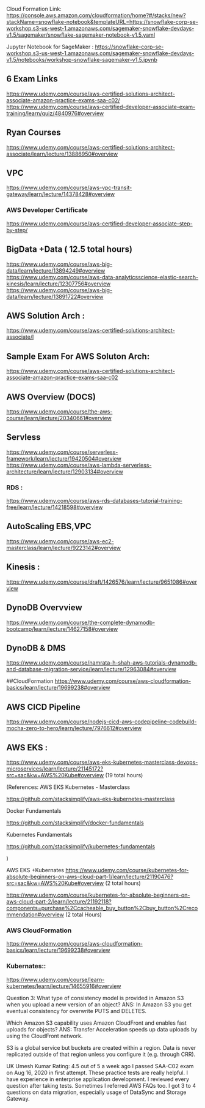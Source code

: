 Cloud Formation Link: https://console.aws.amazon.com/cloudformation/home?#/stacks/new?stackName=snowflake-notebook&templateURL=https://snowflake-corp-se-workshop.s3-us-west-1.amazonaws.com/sagemaker-snowflake-devdays-v1.5/sagemaker/snowflake-sagemaker-notebook-v1.5.yaml

Jupyter Notebook for SageMaker : https://snowflake-corp-se-workshop.s3-us-west-1.amazonaws.com/sagemaker-snowflake-devdays-v1.5/notebooks/workshop-snowflake-sagemaker-v1.5.ipynb


## 6 Exam Links 
https://www.udemy.com/course/aws-certified-solutions-architect-associate-amazon-practice-exams-saa-c02/
https://www.udemy.com/course/aws-certified-developer-associate-exam-training/learn/quiz/4840976#overview


## Ryan Courses 
https://www.udemy.com/course/aws-certified-solutions-architect-associate/learn/lecture/13886950#overview

## VPC
https://www.udemy.com/course/aws-vpc-transit-gateway/learn/lecture/14378428#overview


### AWS Developer Certificate 
https://www.udemy.com/course/aws-certified-developer-associate-step-by-step/

## BigData +Data ( 12.5 total hours)
https://www.udemy.com/course/aws-big-data/learn/lecture/13894249#overview
https://www.udemy.com/course/aws-data-analyticsscience-elastic-search-kinesis/learn/lecture/12307756#overview
https://www.udemy.com/course/aws-big-data/learn/lecture/13891722#overview


## AWS Solution Arch :
https://www.udemy.com/course/aws-certified-solutions-architect-associate/l

## Sample Exam For AWS Soluton Arch:
https://www.udemy.com/course/aws-certified-solutions-architect-associate-amazon-practice-exams-saa-c02


## AWS Overview (DOCS)
https://www.udemy.com/course/the-aws-course/learn/lecture/20340661#overview

## Servless 
https://www.udemy.com/course/serverless-framework/learn/lecture/19420504#overview
https://www.udemy.com/course/aws-lambda-serverless-architecture/learn/lecture/12903134#overview 


### RDS :
https://www.udemy.com/course/aws-rds-databases-tutorial-training-free/learn/lecture/14218598#overview


## AutoScaling EBS,VPC
https://www.udemy.com/course/aws-ec2-masterclass/learn/lecture/9223142#overview

## Kinesis :
https://www.udemy.com/course/draft/1426576/learn/lecture/9651086#overview


## DynoDB Overvview 
https://www.udemy.com/course/the-complete-dynamodb-bootcamp/learn/lecture/14627158#overview


## DynoDB & DMS
https://www.udemy.com/course/namrata-h-shah-aws-tutorials-dynamodb-and-database-migration-service/learn/lecture/12963084#overview

##CloudFormation
https://www.udemy.com/course/aws-cloudformation-basics/learn/lecture/19699238#overview


## AWS CICD Pipeline
https://www.udemy.com/course/nodejs-cicd-aws-codepipeline-codebuild-mocha-zero-to-hero/learn/lecture/7976612#overview


## AWS EKS :
https://www.udemy.com/course/aws-eks-kubernetes-masterclass-devops-microservices/learn/lecture/21145172?src=sac&kw=AWS%20Kube#overview (19 total hours)

(References:
AWS EKS Kubernetes - Masterclass

https://github.com/stacksimplify/aws-eks-kubernetes-masterclass

Docker Fundamentals

https://github.com/stacksimplify/docker-fundamentals

Kubernetes Fundamentals

https://github.com/stacksimplify/kubernetes-fundamentals

)

AWS EKS +Kubernates 
https://www.udemy.com/course/kubernetes-for-absolute-beginners-on-aws-cloud-part-1/learn/lecture/21190476?src=sac&kw=AWS%20Kube#overview (2 total hours)

https://www.udemy.com/course/kubernetes-for-absolute-beginners-on-aws-cloud-part-2/learn/lecture/21192118?components=purchase%2Ccacheable_buy_button%2Cbuy_button%2Crecommendation#overview  (2 total Hours)



### AWS CloudFormation
https://www.udemy.com/course/aws-cloudformation-basics/learn/lecture/19699238#overview

### Kubernates::
https://www.udemy.com/course/learn-kubernetes/learn/lecture/14655916#overview

Question 3:
What type of consistency model is provided in Amazon S3 when you upload a new version of an object?
ANS: In Amazon S3 you get eventual consistency for overwrite PUTS and DELETES.


Which Amazon S3 capability uses Amazon CloudFront and enables fast uploads for objects?
ANS: Transfer Acceleration speeds up data uploads by using the CloudFront network.

S3 is a global service but buckets are created within a region. Data is never replicated outside of that region unless you configure it (e.g. through CRR).



UK
Umesh Kumar
Rating: 4.5 out of 5
a week ago
I passed SAA-C02 exam on Aug 16, 2020 in first attempt. These practice tests are really helpful. I have experience in enterprise application development. I reviewed every question after taking tests. Sometimes I referred AWS FAQs too. I got 3 to 4 questions on data migration, especially usage of DataSync and Storage Gateway.
